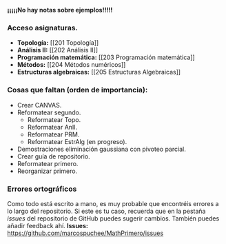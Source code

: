 **¡¡¡¡¡No hay notas sobre ejemplos!!!!!**

### Acceso asignaturas.
- **Topología:** [[201 Topología]]
- **Análisis II:** [[202 Análisis II]]
- **Programación matemática:** [[203 Programación matemática]]
- **Métodos:** [[204 Métodos numéricos]]
- **Estructuras algebraicas:** [[205 Estructuras Algebraicas]]

### Cosas que faltan (orden de importancia):
- Crear CANVAS.
- Reformatear segundo.
	- Reformatear Topo.
	- Reformatear AnII.
	- Reformatear PRM.
	- Reformatear EstrAlg (en progreso).
- Demostraciones eliminación gaussiana con pivoteo parcial.
- Crear guía de repositorio.
- Reformatear primero.
- Reorganizar primero.

### Errores ortográficos
Como todo está escrito a mano, es muy probable que encontréis errores a lo largo del repositorio. Si este es tu caso, recuerda que en la pestaña *issues* del repositorio de GitHub puedes sugerir cambios.
También puedes añadir feedback ahí.
**Issues:** https://github.com/marcospuchee/MathPrimero/issues

